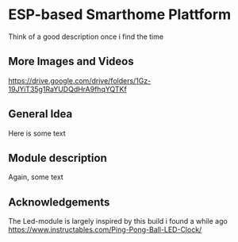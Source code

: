 # ESP-based Smarthome Plattform

Think of a good description once i find the time

## More Images and Videos

https://drive.google.com/drive/folders/1Gz-19JYiT35g1RaYUDQdHrA9fhqYQTKf

## General Idea

Here is some text

## Module description

Again, some text

## Acknowledgements
The Led-module is largely inspired by this build i found a while ago
https://www.instructables.com/Ping-Pong-Ball-LED-Clock/
